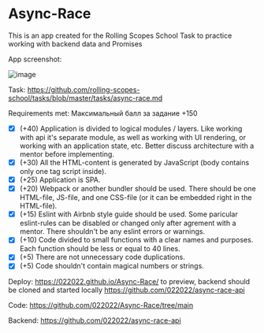 # Async-Race

This is an app created for the Rolling Scopes School Task to practice working with backend data and Promises

App screenshot:

![image](https://user-images.githubusercontent.com/99475472/190131899-888fc354-0c63-45fa-bf5c-f1419b8c2f3e.png)


Task:
https://github.com/rolling-scopes-school/tasks/blob/master/tasks/async-race.md

Requirements met:
Максимальный балл за задание +150

- [x] (+40) Application is divided to logical modules / layers. Like working with api it's separate module, as well as working with UI rendering, or working with an application state, etc. Better discuss architecture with a mentor before implementing.
- [x] (+30) All the HTML-content is generated by JavaScript (body contains only one tag script inside).
- [x] (+25) Application is SPA.
- [x] (+20) Webpack or another bundler should be used. There should be one HTML-file, JS-file, and one CSS-file (or it can be embedded right in the HTML-file).
- [x] (+15) Eslint with Airbnb style guide should be used. Some paricular eslint-rules can be disabled or changed only after agrement with a mentor. There shouldn't be any eslint errors or warnings.
- [x] (+10) Code divided to small functions with a clear names and purposes. Each function should be less or equal to 40 lines.
- [x] (+5) There are not unnecessary code duplications.
- [x] (+5) Code shouldn't contain magical numbers or strings.

Deploy:
https://022022.github.io/Async-Race/
to preview, backend should be cloned and started locally
https://github.com/022022/async-race-api


Code:
https://github.com/022022/Async-Race/tree/main


Backend:
https://github.com/022022/async-race-api
